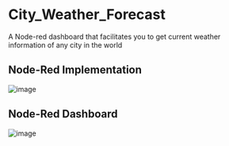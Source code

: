 # City_Weather_Forecast
A Node-red dashboard that facilitates you to get current weather information of any city in the world
## Node-Red Implementation

![image](https://github.com/Sithminii/City_Weather_Forecast/assets/129846300/bdc6a1ca-78e1-4d89-97e1-4297ece3bb91)


## Node-Red Dashboard

![image](https://github.com/Sithminii/City_Weather_Forecast/assets/129846300/dbe1863a-8445-4f88-a559-ec54390c2ad2)
